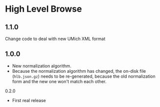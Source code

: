 # High Level Browse

## 1.1.0

Change code to deal with new UMich XML format

## 1.0.0

* New normalization algorithm.
* Because the normalization algorithm has changed, the on-disk file
  (`hlb.json.gz`) needs to be re-generated, because the old normalization
  form and the new one won't match each other.

0.2.0

* First real release

